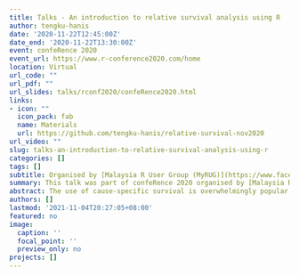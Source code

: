 ```yaml
---
title: Talks - An introduction to relative survival analysis using R
author: tengku-hanis
date: '2020-11-22T12:45:00Z'
date_end: '2020-11-22T13:30:00Z'
event: confeRence 2020
event_url: https://www.r-conference2020.com/home
location: Virtual
url_code: ""
url_pdf: ""
url_slides: talks/rconf2020/confeRence2020.html
links:
- icon: ""
  icon_pack: fab
  name: Materials
  url: https://github.com/tengku-hanis/relative-survival-nov2020
url_video: ""
slug: talks-an-introduction-to-relative-survival-analysis-using-r
categories: []
tags: []
subtitle: Organised by [Malaysia R User Group (MyRUG)](https://www.facebook.com/rusergroupmalaysia/)
summary: This talk was part of confeRence 2020 organised by [Malaysia R User Group (MyRUG)](https://www.facebook.com/rusergroupmalaysia/).
abstract: The use of cause-specific survival is overwhelmingly popular. In contrast, the relative survival approach is almost unknown despite some of its advantages over the cause-specific survival. This talk aims to cover an introduction to relative survival, strengths and limitations of both cause-specific and relative survival approaches, and provide a brief demonstration of relative survival analysis in R. 
authors: []
lastmod: '2021-11-04T20:27:05+08:00'
featured: no
image: 
  caption: ''
  focal_point: ''
  preview_only: no
projects: []
---
```


